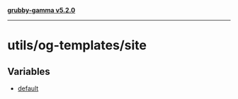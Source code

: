 [**grubby-gamma v5.2.0**](../../../README.md)

***

# utils/og-templates/site

## Variables

- [default](variables/default.md)
